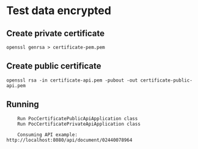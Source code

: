 # Test data encrypted
 
## Create private certificate
  ```
  openssl genrsa > certificate-pem.pem
  ```

## Create public certificate
  ```
  openssl rsa -in certificate-api.pem -pubout -out certificate-public-api.pem
  ```

## Running

```
    Run PocCertificatePublicApiApplication class
    Run PocCertificatePrivateApiApplication class
    
    Consuming API example: http://localhost:8080/api/document/02440078964
```